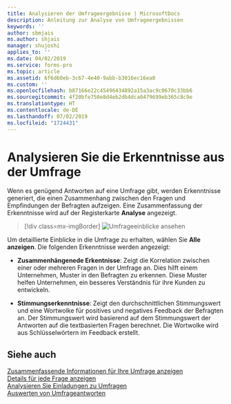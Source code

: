 ```yaml
---
title: Analysieren der Umfrageergebnisse | MicrosoftDocs
description: Anleitung zur Analyse von Umfrageergebnissen
keywords: ''
author: sbmjais
ms.author: shjais
manager: shujoshi
applies_to: ''
ms.date: 04/02/2019
ms.service: forms-pro
ms.topic: article
ms.assetid: 6f6d60eb-3c67-4e40-9abb-b3016ec16ea0
ms.custom: ''
ms.openlocfilehash: b87166e22c45496434892a15a3ac9c0670c33bb6
ms.sourcegitcommit: 4f20bfe750e8d4eb2db4dca0479699eb365c8c9e
ms.translationtype: HT
ms.contentlocale: de-DE
ms.lasthandoff: 07/02/2019
ms.locfileid: "1724431"
---
```

# <a name="analyze-survey-insights"></a>Analysieren Sie die Erkenntnisse aus der Umfrage



Wenn es genügend Antworten auf eine Umfrage gibt, werden Erkenntnisse generiert, die einen Zusammenhang zwischen den Fragen und Empfindungen der Befragten aufzeigen. Eine Zusammenfassung der Erkenntnisse wird auf der Registerkarte **Analyse** angezeigt.

> [!div class=mx-imgBorder]
> ![Umfrageeinblicke ansehen](media/survey-insights.png "Umfrageeinblicke ansehen")  

Um detaillierte Einblicke in die Umfrage zu erhalten, wählen Sie **Alle anzeigen**. Die folgenden Erkenntnisse werden angezeigt:

- **Zusammenhängenede Erkentnisse**: Zeigt die Korrelation zwischen einer oder mehreren Fragen in der Umfrage an. Dies hilft einem Unternehmen, Muster in den Befragten zu erkennen. Diese Muster helfen Unternehmen, ein besseres Verständnis für ihre Kunden zu entwickeln.

- **Stimmungserkenntnisse**: Zeigt den durchschnittlichen Stimmungswert und eine Wortwolke für positives und negatives Feedback der Befragten an. Der Stimmungswert wird basierend auf dem Stimmungswert der Antworten auf die textbasierten Fragen berechnet. Die Wortwolke wird aus Schlüsselwörtern im Feedback erstellt.

## <a name="see-also"></a>Siehe auch

[Zusammenfassende Informationen für Ihre Umfrage anzeigen](view-summary-information.md)<br>
[Details für jede Frage anzeigen](view-details-each-question.md)<br>
[Analysieren Sie Einladungen zu Umfragen](analyze-survey-invitations.md)<br>
[Auswerten von Umfrageantworten](analyze-survey-responses.md)<br>